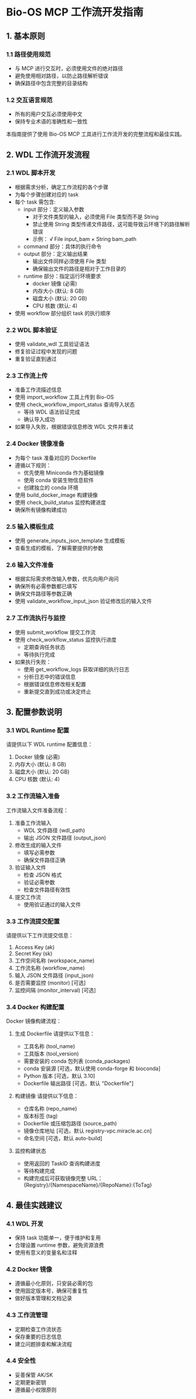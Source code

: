 # Bio-OS MCP 工作流开发指南

## 1. 基本原则

### 1.1 路径使用规范
- 与 MCP 进行交互时，必须使用文件的绝对路径
- 避免使用相对路径，以防止路径解析错误
- 确保路径中包含完整的目录结构

### 1.2 交互语言规范
- 所有的用户交互必须使用中文
- 保持专业术语的准确性和一致性

本指南提供了使用 Bio-OS MCP 工具进行工作流开发的完整流程和最佳实践。

## 2. WDL 工作流开发流程

### 2.1 WDL 脚本开发
- 根据需求分析，确定工作流程的各个步骤
- 为每个步骤创建对应的 task
- 每个 task 需包含:
  * input 部分：定义输入参数
    - 对于文件类型的输入，必须使用 File 类型而不是 String
    - 禁止使用 String 类型传递文件路径，这可能导致云环境下的路径解析错误
    - 示例：
      √ File input_bam
      × String bam_path
  * command 部分：具体的执行命令
  * output 部分：定义输出结果
    - 输出文件同样必须使用 File 类型
    - 确保输出文件的路径是相对于工作目录的
  * runtime 部分：指定运行环境要求
    - docker 镜像 (必需)
    - 内存大小 (默认: 8 GB)
    - 磁盘大小 (默认: 20 GB)
    - CPU 核数 (默认: 4)
- 使用 workflow 部分组织 task 的执行顺序

### 2.2 WDL 脚本验证
- 使用 validate_wdl 工具验证语法
- 修复验证过程中发现的问题
- 重复验证直到通过

### 2.3 工作流上传
- 准备工作流描述信息
- 使用 import_workflow 工具上传到 Bio-OS
- 使用 check_workflow_import_status 查询导入状态
  * 等待 WDL 语法验证完成
  * 确认导入成功
- 如果导入失败，根据错误信息修改 WDL 文件并重试

### 2.4 Docker 镜像准备
- 为每个 task 准备对应的 Dockerfile
- 遵循以下规则：
  * 优先使用 Miniconda 作为基础镜像
  * 使用 conda 安装生物信息软件
  * 创建独立的 conda 环境
- 使用 build_docker_image 构建镜像
- 使用 check_build_status 监控构建进度
- 确保所有镜像构建成功

### 2.5 输入模板生成
- 使用 generate_inputs_json_template 生成模板
- 查看生成的模板，了解需要提供的参数

### 2.6 输入文件准备
- 根据实际需求修改输入参数，优先向用户询问
- 确保所有必需参数都已填写
- 确保文件路径等参数正确
- 使用 validate_workflow_input_json 验证修改后的输入文件

### 2.7 工作流执行与监控
- 使用 submit_workflow 提交工作流
- 使用 check_workflow_status 监控执行进度
  * 定期查询任务状态
  * 等待执行完成
- 如果执行失败：
  * 使用 get_workflow_logs 获取详细的执行日志
  * 分析日志中的错误信息
  * 根据错误信息修改相关配置
  * 重新提交直到成功或决定终止

## 3. 配置参数说明

### 3.1 WDL Runtime 配置
请提供以下 WDL runtime 配置信息：
1. Docker 镜像 (必需)
2. 内存大小 (默认: 8 GB)
3. 磁盘大小 (默认: 20 GB)
4. CPU 核数 (默认: 4)

### 3.2 工作流输入准备
工作流输入文件准备流程：
1. 准备工作流输入
   - WDL 文件路径 (wdl_path)
   - 输出 JSON 文件路径 (output_json)
2. 修改生成的输入文件
   - 填写必需参数
   - 确保文件路径正确
3. 验证输入文件
   - 检查 JSON 格式
   - 验证必需参数
   - 检查文件路径有效性
4. 提交工作流
   - 使用验证通过的输入文件

### 3.3 工作流提交配置
请提供以下工作流提交信息：
1. Access Key (ak)
2. Secret Key (sk)
3. 工作空间名称 (workspace_name)
4. 工作流名称 (workflow_name)
5. 输入 JSON 文件路径 (input_json)
6. 是否需要监控 (monitor) [可选]
7. 监控间隔 (monitor_interval) [可选]

### 3.4 Docker 构建配置
Docker 镜像构建流程：

1. 生成 Dockerfile
   请提供以下信息：
   - 工具名称 (tool_name)
   - 工具版本 (tool_version)
   - 需要安装的 conda 包列表 (conda_packages)
   - conda 安装源 [可选，默认使用 conda-forge 和 bioconda]
   - Python 版本 [可选，默认 3.10]
   - Dockerfile 输出路径 [可选，默认 "Dockerfile"]

2. 构建镜像
   请提供以下信息：
   - 仓库名称 (repo_name)
   - 版本标签 (tag)
   - Dockerfile 或压缩包路径 (source_path)
   - 镜像仓库地址 [可选，默认 registry-vpc.miracle.ac.cn]
   - 命名空间 [可选，默认 auto-build]

3. 监控构建状态
   - 使用返回的 TaskID 查询构建进度
   - 等待构建完成
   - 构建完成后可获取镜像完整 URL：{Registry}/{NamespaceName}/{RepoName}:{ToTag}

## 4. 最佳实践建议

### 4.1 WDL 开发
- 保持 task 功能单一，便于维护和复用
- 合理设置 runtime 参数，避免资源浪费
- 使用有意义的变量名和注释

### 4.2 Docker 镜像
- 遵循最小化原则，只安装必需的包
- 使用固定版本号，确保可重复性
- 做好版本管理和文档记录

### 4.3 工作流管理
- 定期检查工作流状态
- 保存重要的日志信息
- 建立问题排查和解决流程

### 4.4 安全性
- 妥善保管 AK/SK
- 定期更新密钥
- 遵循最小权限原则 